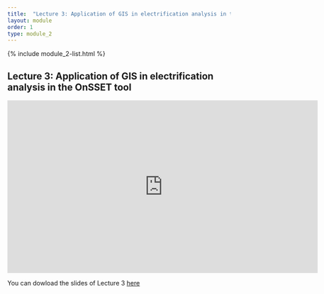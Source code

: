 ```yaml
---
title:  "Lecture 3: Application of GIS in electrification analysis in the OnSSET tool"
layout: module
order: 1
type: module_2
---
```


{% include module_2-list.html %}

## Lecture 3: Application of GIS in electrification analysis in the OnSSET tool


<style>
.responsive-wrap iframe{ max-width: 100%;}
</style>

<iframe src="https://drive.google.com/file/d/17yW51jvTE43KVU6CToxxv27h8WlAHa0A/preview" frameborder="0" width="700" height="390" allowfullscreen="true" mozallowfullscreen="true" webkitallowfullscreen="true"></iframe>

You can dowload the slides of Lecture 3 [here](https://drive.google.com/file/d/17yW51jvTE43KVU6CToxxv27h8WlAHa0A/view?usp=sharing)